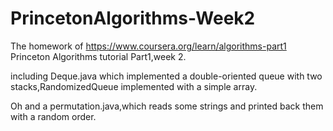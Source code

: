 # PrincetonAlgorithms-Week2

The homework of https://www.coursera.org/learn/algorithms-part1 Princeton Algorithms tutorial Part1,week 2.

including Deque.java which implemented a double-oriented queue with two stacks,RandomizedQueue implemented with a simple array.

Oh and a permutation.java,which reads some strings and printed back them with a random order.
